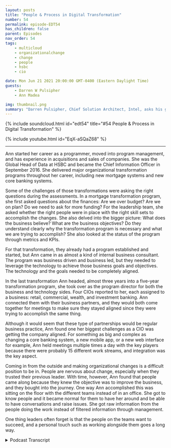 ```yaml
---
layout: posts
title: "People & Process in Digital Transformation"
number: 54
permalink: episode-EDT54
has_children: false
parent: Episodes
nav_order: 54
tags:
    - multicloud
    - organizationalchange
    - change
    - people
    - hsbc
    - cio

date: Mon Jun 21 2021 20:00:00 GMT-0400 (Eastern Daylight Time)
guests:
    - Darren W Pulsipher
    - Ann Madea

img: thumbnail.png
summary: "Darren Pulsipher, Chief Solution Architect, Intel, asks his guest, Ann Madea, former CIO of HSBC, to reflect on the process of big transformational changes she spearheaded in organizations."
---
```


{% include soundcloud.html id="edt54" title="#54 People & Process in Digital Transformation" %}

{% include youtube.html id="EqX-aSQaZ68" %}

---


Ann started her career as a programmer, moved into program management, and has experience in acquisitions and sales of companies. She was the Global Head of Data at HSBC and became the Chief Information Officer in September 2016. She delivered major organizational transformation programs throughout her career, including new mortgage systems and new core banking systems.

Some of the challenges of those transformations were asking the right questions during the assessments. In a mortgage transformation program, she first asked questions about the finances: Are we over budget? Are we on plan? Do we need to ask for more funding? For the leadership team, she asked whether the right people were in place with the right skill sets to accomplish the changes. She also delved into the bigger picture: What does the business believe? What are the business objectives? Do they understand clearly why the transformation program is necessary and what we are trying to accomplish? She also looked at the status of the program through metrics and KPIs.

For that transformation, they already had a program established and started, but Ann came in as almost a kind of internal business consultant. The program was business driven and business led, but they needed to leverage the technology to achieve those business goals and objectives. The technology and the goals needed to be completely aligned.

In the last transformation Ann headed, almost three years into a five-year transformation program, she took over as the program director for both the business and technology sides.  Four CIOs reported to her, each assigned to a business: retail, commercial, wealth, and investment banking. Ann connected them with their business partners, and they would both come together for meetings to make sure they stayed aligned since they were trying to accomplish the same thing.

Although it would seem that these type of partnerships would be regular business practice, Ann found one her biggest challenges as a CIO was getting the company aligned. For something as big and complex as changing a core banking system, a new mobile app, or a new web interface for example, Ann held meetings multiple times a day with the key players because there were probably 15 different work streams, and integration was the key aspect.

Coming in from the outside and making organizational changes is a difficult position to be in. People are nervous about change, especially when they trusted their previous leader. With time, however, Ann found that people came along because they knew the objective was to improve the business, and they bought into the journey. One way Ann accomplished this was sitting on the floor with the different teams instead of in an office. She got to know people and it became normal for them to have her around and be able to have conversations and raise issues. She got raw information from the people doing the work instead of filtered information through management.

One thing leaders often forget is that the people on the teams want to succeed, and a personal touch such as working alongside them goes a long way. 



<details>
<summary> Podcast Transcript </summary>

<p></p>

</details>

